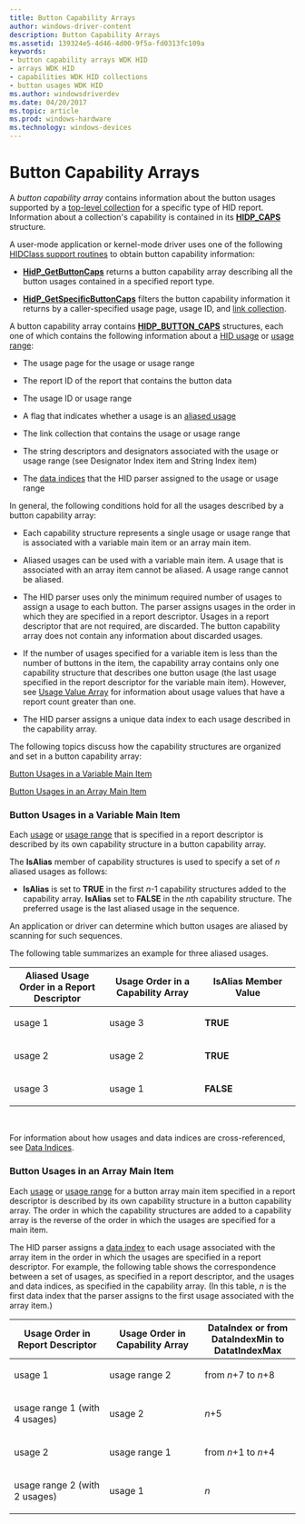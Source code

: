 ```yaml
---
title: Button Capability Arrays
author: windows-driver-content
description: Button Capability Arrays
ms.assetid: 139324e5-4d46-4d00-9f5a-fd0313fc109a
keywords:
- button capability arrays WDK HID
- arrays WDK HID
- capabilities WDK HID collections
- button usages WDK HID
ms.author: windowsdriverdev
ms.date: 04/20/2017
ms.topic: article
ms.prod: windows-hardware
ms.technology: windows-devices
---
```


# Button Capability Arrays





A *button capability array* contains information about the button usages supported by a [top-level collection](top-level-collections.md) for a specific type of HID report. Information about a collection's capability is contained in its [**HIDP\_CAPS**](https://msdn.microsoft.com/library/windows/hardware/ff539697) structure.

A user-mode application or kernel-mode driver uses one of the following [HIDClass support routines](https://msdn.microsoft.com/library/windows/hardware/ff538865) to obtain button capability information:

-   [**HidP\_GetButtonCaps**](https://msdn.microsoft.com/library/windows/hardware/ff539707) returns a button capability array describing all the button usages contained in a specified report type.

-   [**HidP\_GetSpecificButtonCaps**](https://msdn.microsoft.com/library/windows/hardware/ff539733) filters the button capability information it returns by a caller-specified usage page, usage ID, and [link collection](link-collections.md).

A button capability array contains [**HIDP\_BUTTON\_CAPS**](https://msdn.microsoft.com/library/windows/hardware/ff539693) structures, each one of which contains the following information about a [HID usage](hid-usages.md) or [usage range](hid-usages.md#usage-range):

-   The usage page for the usage or usage range

-   The report ID of the report that contains the button data

-   The usage ID or usage range

-   A flag that indicates whether a usage is an [aliased usage](hid-usages.md#aliased-usages)

-   The link collection that contains the usage or usage range

-   The string descriptors and designators associated with the usage or usage range (see Designator Index item and String Index item)

-   The [data indices](data-indices.md) that the HID parser assigned to the usage or usage range

In general, the following conditions hold for all the usages described by a button capability array:

-   Each capability structure represents a single usage or usage range that is associated with a variable main item or an array main item.

-   Aliased usages can be used with a variable main item. A usage that is associated with an array item cannot be aliased. A usage range cannot be aliased.

-   The HID parser uses only the minimum required number of usages to assign a usage to each button. The parser assigns usages in the order in which they are specified in a report descriptor. Usages in a report descriptor that are not required, are discarded. The button capability array does not contain any information about discarded usages.

-   If the number of usages specified for a variable item is less than the number of buttons in the item, the capability array contains only one capability structure that describes one button usage (the last usage specified in the report descriptor for the variable main item). However, see [Usage Value Array](value-capability-arrays.md#usage-value-array) for information about usage values that have a report count greater than one.

-   The HID parser assigns a unique data index to each usage described in the capability array.

The following topics discuss how the capability structures are organized and set in a button capability array:

[Button Usages in a Variable Main Item](#button-usages-in-a-variable-main-item)

[Button Usages in an Array Main Item](#button-usages-in-an-array-main-item)

### <a href="" id="button-usages-in-a-variable-main-item"></a> Button Usages in a Variable Main Item

Each [usage](hid-usages.md) or [usage range](hid-usages.md#usage-range) that is specified in a report descriptor is described by its own capability structure in a button capability array.

The **IsAlias** member of capability structures is used to specify a set of *n* aliased usages as follows:

-   **IsAlias** is set to **TRUE** in the first *n*-1 capability structures added to the capability array. **IsAlias** set to **FALSE** in the *n*th capability structure. The preferred usage is the last aliased usage in the sequence.

An application or driver can determine which button usages are aliased by scanning for such sequences.

The following table summarizes an example for three aliased usages.

<table>
<colgroup>
<col width="33%" />
<col width="33%" />
<col width="33%" />
</colgroup>
<thead>
<tr class="header">
<th>Aliased Usage Order in a Report Descriptor</th>
<th>Usage Order in a Capability Array</th>
<th>IsAlias Member Value</th>
</tr>
</thead>
<tbody>
<tr class="odd">
<td><p>usage 1</p></td>
<td><p>usage 3</p></td>
<td><p><strong>TRUE</strong></p></td>
</tr>
<tr class="even">
<td><p>usage 2</p></td>
<td><p>usage 2</p></td>
<td><p><strong>TRUE</strong></p></td>
</tr>
<tr class="odd">
<td><p>usage 3</p></td>
<td><p>usage 1</p></td>
<td><p><strong>FALSE</strong></p></td>
</tr>
</tbody>
</table>

 

For information about how usages and data indices are cross-referenced, see [Data Indices](data-indices.md).

### <a href="" id="button-usages-in-an-array-main-item"></a> Button Usages in an Array Main Item

Each [usage](hid-usages.md) or [usage range](hid-usages.md#usage-range) for a button array main item specified in a report descriptor is described by its own capability structure in a button capability array. The order in which the capability structures are added to a capability array is the reverse of the order in which the usages are specified for a main item.

The HID parser assigns a [data index](data-indices.md) to each usage associated with the array item in the order in which the usages are specified in a report descriptor. For example, the following table shows the correspondence between a set of usages, as specified in a report descriptor, and the usages and data indices, as specified in the capability array. (In this table, *n* is the first data index that the parser assigns to the first usage associated with the array item.)

<table>
<colgroup>
<col width="33%" />
<col width="33%" />
<col width="33%" />
</colgroup>
<thead>
<tr class="header">
<th>Usage Order in Report Descriptor</th>
<th>Usage Order in Capability Array</th>
<th>DataIndex or from DataIndexMin to DatatIndexMax</th>
</tr>
</thead>
<tbody>
<tr class="odd">
<td><p>usage 1</p></td>
<td><p>usage range 2</p></td>
<td><p>from <em>n</em>+7 to <em>n</em>+8</p></td>
</tr>
<tr class="even">
<td><p>usage range 1 (with 4 usages)</p></td>
<td><p>usage 2</p></td>
<td><p><em>n</em>+5</p></td>
</tr>
<tr class="odd">
<td><p>usage 2</p></td>
<td><p>usage range 1</p></td>
<td><p>from <em>n</em>+1 to <em>n</em>+4</p></td>
</tr>
<tr class="even">
<td><p>usage range 2 (with 2 usages)</p></td>
<td><p>usage 1</p></td>
<td><p><em>n</em></p></td>
</tr>
</tbody>
</table>

 

 

 




